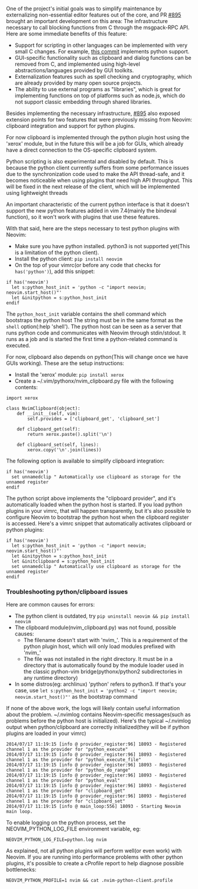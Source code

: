 One of the project's initial goals was to simplify maintenance by externalizing non-essential editor features out of the core, and PR [#895](https://github.com/neovim/neovim/pull/895) brought an important development on this area: The infrastructure necessary to call blocking functions from C through the msgpack-RPC API. Here are some immediate benefits of this feature:

- Support for scripting in other languages can be implemented with very small
  C changes. For example, [this commit](https://github.com/neovim/neovim/commit/486c8e37c17e4aa89fa9ef7e0c682b659a5a8a82) implements python support.
- GUI-specific functionality such as clipboard and dialog functions can be
  removed from C, and implemented using high-level abstractions/languages
  provided by GUI toolkits.
- Externalization features such as spell checking and cryptography, which are
  already provided by many open source projects.
- The ability to use external programs as "libraries", which is great for
  implementing functions on top of platforms such as node.js, which do not
  support classic embedding through shared libraries.

Besides implementing the necessary infrastructure, [#895](https://github.com/neovim/neovim/pull/895) also exposed extension points for two features that were previously missing from Neovim: clipboard
integration and support for python plugins.

For now clipboard is implemented through the python plugin host using the 'xerox' module, but in the future this will be a job for GUIs, which already have a direct connection to the OS-specific clipboard system.

Python scripting is also experimental and disabled by default. This is because the python client currently suffers from some performance issues due to the synchronization code used to make the API thread-safe, and it becomes noticeable when using plugins that need high API throughput. This will be fixed in the next release of the client, which will be implemented using lightweight threads

An important characteristic of the current python interface is that it doesn't support the new python features added in vim 7.4(mainly the bindeval function), so it won't work with plugins that use these features.

With that said, here are the steps necessary to test python plugins with Neovim:

- Make sure you have python installed. python3 is not supported yet(This is a
  limitation of the python client).
- Install the python client: `pip install neovim`
- On the top of your vimrc(or before any code that checks for `has('python')`),
  add this snippet:

```vim
if has('neovim')
  let s:python_host_init = 'python -c "import neovim; neovim.start_host()"'
  let &initpython = s:python_host_init
endif
```

The `python_host_init` variable contains the shell command which bootstraps the python host The string must be in the same format as the `shell` option(:help 'shell'). The python host can be seen as a server that runs python code and communicates with Neovim through stdin/stdout. It runs as a job and is started the first time a python-related command is executed. 

For now, clipboard also depends on python(This will change once we have GUIs working). These are the setup instructions:

- Install the 'xerox' module: `pip install xerox`
- Create a ~/.vim/pythonx/nvim_clipboard.py file with the following contents:

```
import xerox

class NvimClipboard(object):
    def __init__(self, vim):
        self.provides = ['clipboard_get', 'clipboard_set']

    def clipboard_get(self):
        return xerox.paste().split('\n')
    
    def clipboard_set(self, lines):
        xerox.copy('\n'.join(lines))
```

The following option is available to simplify clipboard integration:

```vim
if has('neovim')
  set unnamedclip " Automatically use clipboard as storage for the unnamed register
endif
```

The python script above implements the "clipboard provider", and it's automatically loaded when the python host is started. If you load python plugins in your vimrc, that will happen transparently, but it's also possible to configure Neovim to bootstrap the python host when the clipboard register is accessed. Here's a vimrc snippet that automatically activates clipboard or python plugins:

```vim
if has('neovim')
  let s:python_host_init = 'python -c "import neovim; neovim.start_host()"'
  let &initpython = s:python_host_init
  let &initclipboard = s:python_host_init
  set unnamedclip " Automatically use clipboard as storage for the unnamed register
endif
```

### Troubleshooting python/clipboard issues

Here are common causes for errors:

- The python client is outdated, try `pip uninstall neovim && pip install neovim`
- The clipboard module(nvim_clipboard.py) was not found, possible causes:
  - The filename doesn't start with 'nvim_'. This is a requirement of the python plugin host, which will only 
    load modules prefixed with 'nvim_'
  - The file was not installed in the right directory. It must be in a directory that is automatically found
    by the module loader used in the classic python-vim bridge(pythonx/python2 subdirectories in any runtime
    directory)
- In some distros(eg: archlinux) 'python' refers to python3. If that's your case, use
  `let s:python_host_init = 'python2 -c "import neovim; neovim.start_host()"'` as the bootstrap command


If none of the above work, the logs will likely contain useful information about the problem. ~/.nvimlog contains Neovim-specific messages(such as problems before the python host is initialized). Here's the typical ~/.nvimlog output when python/clipboard are correctly initialized(they will be if python plugins are loaded in your vimrc)

```
2014/07/17 11:19:15 [info @ provider_register:96] 18093 - Registered channel 1 as the provider for "python_execute"
2014/07/17 11:19:15 [info @ provider_register:96] 18093 - Registered channel 1 as the provider for "python_execute_file"
2014/07/17 11:19:15 [info @ provider_register:96] 18093 - Registered channel 1 as the provider for "python_do_range"
2014/07/17 11:19:15 [info @ provider_register:96] 18093 - Registered channel 1 as the provider for "python_eval"
2014/07/17 11:19:15 [info @ provider_register:96] 18093 - Registered channel 1 as the provider for "clipboard_get"
2014/07/17 11:19:15 [info @ provider_register:96] 18093 - Registered channel 1 as the provider for "clipboard_set"
2014/07/17 11:19:15 [info @ main_loop:556] 18093 - Starting Neovim main loop.
```

To enable logging on the python process, set the NEOVIM_PYTHON_LOG_FILE environment variable, eg:

```
NEOVIM_PYTHON_LOG_FILE=python.log nvim
```

As explained, not all python plugins will perform well(or even work) with Neovim. If you are running into performance problems with other python plugins, it's possible to create a cProfile report to help diagnose possible bottlenecks:

```
NEOVIM_PYTHON_PROFILE=1 nvim && cat .nvim-python-client.profile
```